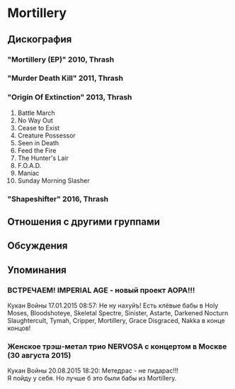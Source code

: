 # Mortillery



## Дискография

### "Mortillery (EP)" 2010, Thrash



### "Murder Death Kill" 2011, Thrash



### "Origin Of Extinction" 2013, Thrash

01. Battle March
02. No Way Out
03. Cease to Exist
04. Creature Possessor
05. Seen in Death
06. Feed the Fire
07. The Hunter's Lair
08. F.O.A.D.
09. Maniac
10. Sunday Morning Slasher

### "Shapeshifter" 2016, Thrash




## Отношения с другими группами


## Обсуждения


## Упоминания

### ВСТРЕЧАЕМ! IMPERIAL AGE - новый проект АОРА!!!

Кукан Войны 17.01.2015 08:57:
Не ну нахуйъ! Есть клёвые бабы в Holy Moses, Bloodshoteye, Skeletal Spectre, Sinister, Astarte, Darkened Nocturn Slaughtercult, Tymah, Cripper, Mortillery, Grace Disgraced, Nakka в конце концов!

### Женское трэш-метал трио NERVOSA с концертом в Москве (30 августа 2015)

Кукан Войны 20.08.2015 18:20:
Метедрас - не пидарас!!!<BR>Я пойду у себя. Но лучше б это были бабы из Mortillery.

